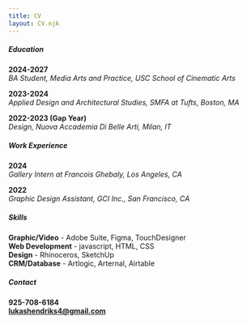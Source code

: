 ```yaml
---
title: CV
layout: CV.njk
---
```







##### Education

**2024-2027**  
*BA Student, Media Arts and Practice, USC School of Cinematic Arts*

**2023-2024**  
*Applied Design and Architectural Studies, SMFA at Tufts, Boston, MA*  

**2022-2023 (Gap Year)**  
*Design, Nuova Accademia Di Belle Arti, Milan, IT*




##### Work Experience
**2024**  
*Gallery Intern at Francois Ghebaly, Los Angeles, CA*


**2022**  
*Graphic Design Assistant, GCI Inc., San Francisco, CA* 



##### Skills
**Graphic/Video** - Adobe Suite, Figma, TouchDesigner    
**Web Development** - javascript, HTML, CSS   
**Design** - Rhinoceros, SketchUp   
**CRM/Database** - Artlogic, Arternal, Airtable

##### Contact

**925-708-6184**  
**lukashendriks4@gmail.com** 

